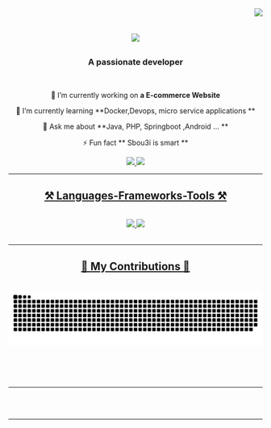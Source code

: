 <img align="right" src="https://visitor-badge.laobi.icu/badge?page_id=dawissem.dawissem" />

<h1 align="center">
    <img src="https://readme-typing-svg.herokuapp.com/?font=Righteous&size=35&center=true&vCenter=true&width=500&height=70&duration=4000&lines=Hi+There!+👋;+I'm+Wissem!;" />
</h1>

<h3 align="center">A passionate developer</h3>

<br/>

<div align="center">
 
 🔭 I’m currently working on **a E-commerce Website**
 
 🌱 I’m currently learning **Docker,Devops, micro service applications **

💬 Ask me about **Java, PHP, Springboot ,Android ... **

⚡ Fun fact ** Sbou3i is smart **

 </div>
 
<div align="center"> 
  <a href="mailto:dawissem.wm@gmail.com">
    <img src="https://img.shields.io/badge/Gmail-333333?style=for-the-badge&logo=gmail&logoColor=red" />
  </a>
  <a href= "https://www.linkedin.com/in/wissem-manai-553313141/" target="_blank">
    <img src="https://img.shields.io/badge/LinkedIn-0077B5?style=for-the-badge&logo=linkedin&logoColor=white" target="_blank" />
 
</div>

 <hr/>
 
<h2 align="center">⚒️ Languages-Frameworks-Tools ⚒️</h2>
<br/>
<div align="center">
    <img src="https://skillicons.dev/icons?i=bootstrap,html,css,vscode,github,figma,git" />
    <img src="https://skillicons.dev/icons?i=python,javascript,nodejs,typescript,firebase,mongodb,c,java,mysql" /><br>
</div>

<br/>
<hr/>

<div align="center">
  <h2>🐍 My Contributions 🐍</h2>
  <br>
  <img alt="snake eating my contributions" src="https://raw.githubusercontent.com/salesp07/salesp07/output/github-contribution-grid-snake.svg" />
  
  <br/><br/><br/>
</div>

<hr/>



 </div>

<br/><br/>

<hr/>



<br/>

